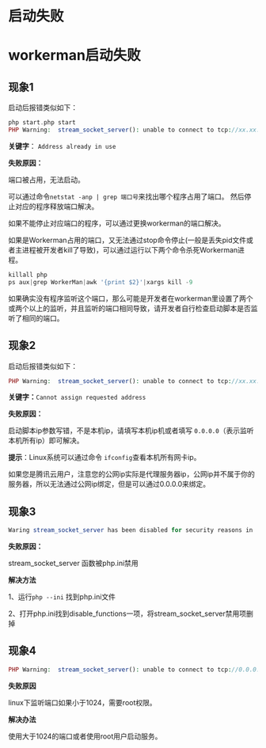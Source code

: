 # 启动失败

# workerman启动失败

## 现象1

启动后报错类似如下：


```php 
php start.php start
PHP Warning:  stream_socket_server(): unable to connect to tcp://xx.xx.xx.xx:xxxx (Address already in use) in /home/workerman-chat/Workerman/Worker.php on line xxxx


```
**关键字**： ```Address already in use```

**失败原因：**

端口被占用，无法启动。

可以通过命令```netstat -anp | grep 端口号```来找出哪个程序占用了端口。
然后停止对应的程序释放端口解决。

如果不能停止对应端口的程序，可以通过更换workerman的端口解决。

如果是Workerman占用的端口，又无法通过stop命令停止(一般是丢失pid文件或者主进程被开发者kill了导致)，可以通过运行以下两个命令杀死Workerman进程。


```php 
killall php
ps aux|grep WorkerMan|awk '{print $2}'|xargs kill -9

```
如果确实没有程序监听这个端口，那么可能是开发者在workerman里设置了两个或两个以上的监听，并且监听的端口相同导致，请开发者自行检查启动脚本是否监听了相同的端口。

## 现象2

启动后报错类似如下：


```php 
PHP Warning:  stream_socket_server(): unable to connect to tcp://xx.xx.xx.xx:xxx (Cannot assign requested address) in /home/GatewayWorker/Workerman/Worker.php on line xxxx

```
**关键字：**```Cannot assign requested address```

**失败原因：**

启动脚本ip参数写错，不是本机ip，请填写本机ip机或者填写 ```0.0.0.0```（表示监听本机所有ip）即可解决。

**提示**：Linux系统可以通过命令 ```ifconfig```查看本机所有网卡ip。

如果您是腾讯云用户，注意您的公网ip实际是代理服务器ip，公网ip并不属于你的服务器，所以无法通过公网ip绑定，但是可以通过0.0.0.0来绑定。

## 现象3


```php 
Waring stream_socket_server has been disabled for security reasons in ...

```
**失败原因：**

stream\_socket\_server 函数被php.ini禁用

**解决方法**

1、运行```php --ini``` 找到php.ini文件

2、打开php.ini找到disable\_functions一项，将stream\_socket\_server禁用项删掉

## 现象4


```php 
PHP Warning:  stream_socket_server(): unable to connect to tcp://0.0.0.0:xxx (Permission denied)

```
**失败原因**

linux下监听端口如果小于1024，需要root权限。

**解决办法**

使用大于1024的端口或者使用root用户启动服务。